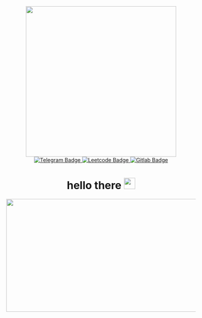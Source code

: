 <div id="header" align="center">
  <img src="https://media.giphy.com/media/fnGW68IaBf6MsWepNS/giphy.gif" width="400"/>
</div>

<div id="badges" align="center"">
  <a href="https://t.me/Timurkassss">
    <img src=https://img.shields.io/badge/Telegram-blue?logo=Telegram&logoColor=white&style=for-the-badge alt="Telegram Badge"/>
  </a>
  <a href="https://leetcode.com/nag1bator228/">
    <img src=https://img.shields.io/badge/Leetcode-black?logo=Leetcode&logoColor=orange&style=for-the-badge alt="Leetcode Badge"/>
  </a>
  <a href="https://gitlab.com/skywalker-jpg">
    <img src=https://img.shields.io/badge/Gitlab-purple?logo=Gitlab&logoColor=orange&style=for-the-badge alt="Gitlab Badge"/>
  </a>  
</div>

<div id="counter" align="center">
  <img src="https://komarev.com/ghpvc/?username=skywalker-jpg&style=flat-square&color=blue" alt=""/>
</div>
<h1 align="center">
  hello there
  <img src="https://media.giphy.com/media/hvRJCLFzcasrR4ia7z/giphy.gif" width="30px"/>
</h1>

<div align="center">
  <img src="https://media.giphy.com/media/dWesBcTLavkZuG35MI/giphy.gif" width="600" height="300"/>
</div>
